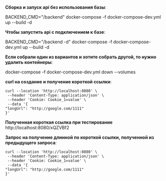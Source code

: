 **Сборка и запуск api без использования базы**:

BACKEND_CMD="/backend" docker-compose -f docker-compose-dev.yml up --build -d

**Чтобы запустить api с подключением к базе**:

BACKEND_CMD="/backend -d" docker-compose -f docker-compose-dev.yml up --build -d

**Если собрали один из вариантов и хотите собрать другой, то нужно удалить контейнеры**:

docker-compose -f docker-compose-dev.yml down --volumes

**curl на создание и получение короткой ссылки**:
```
curl --location 'http://localhost:8080' \
 --header 'Content-Type: application/json' \
 --header 'Cookie: Cookie_1=value' \
 --data '{
"longUrl": "http://google.com/1111"
}'
```


**Полученная короткая ссылка при тестирование**
   http://localhost:8080/xQZVBf2

**Запрос на получение длинной по короткой ссылки, полученной из предыдущего запроса**:
``` 
curl --location 'http://localhost:8080' \
 --header 'Content-Type: application/json' \
 --header 'Cookie: Cookie_1=value' \
 --data '{
"longUrl": "http://google.com/1111"
}'
```

